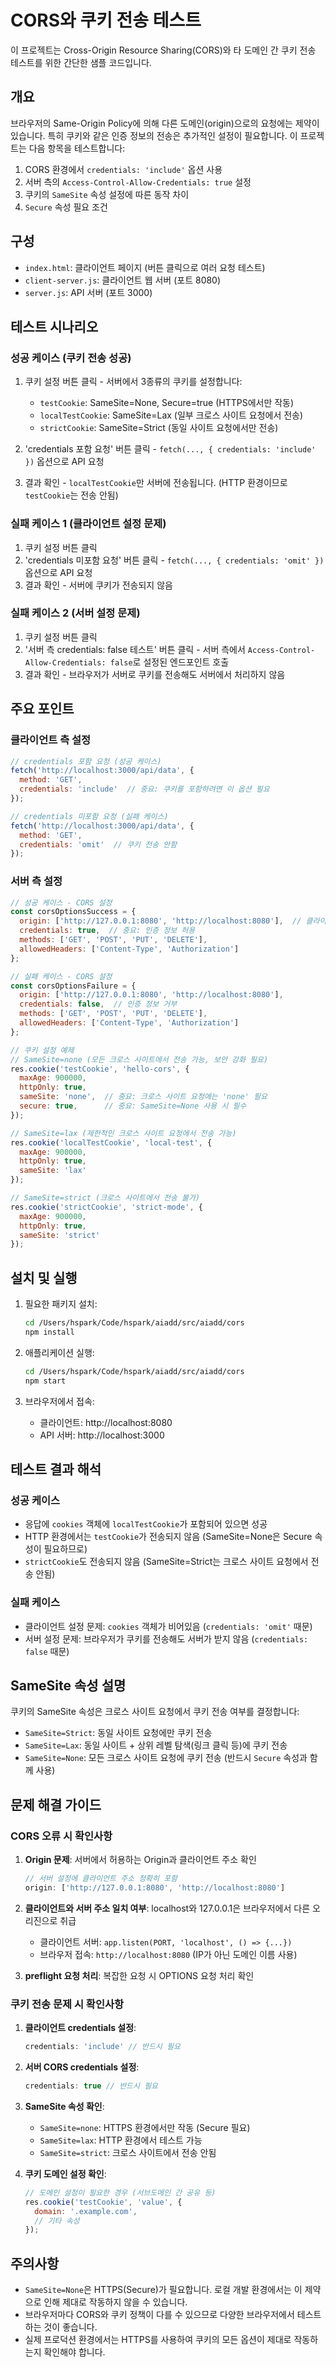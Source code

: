 # CORS와 쿠키 전송 테스트

이 프로젝트는 Cross-Origin Resource Sharing(CORS)와 타 도메인 간 쿠키 전송 테스트를 위한 간단한 샘플 코드입니다.

## 개요

브라우저의 Same-Origin Policy에 의해 다른 도메인(origin)으로의 요청에는 제약이 있습니다. 특히 쿠키와 같은 인증 정보의 전송은 추가적인 설정이 필요합니다. 이 프로젝트는 다음 항목을 테스트합니다:

1. CORS 환경에서 `credentials: 'include'` 옵션 사용
2. 서버 측의 `Access-Control-Allow-Credentials: true` 설정
3. 쿠키의 `SameSite` 속성 설정에 따른 동작 차이
4. `Secure` 속성 필요 조건

## 구성

- `index.html`: 클라이언트 페이지 (버튼 클릭으로 여러 요청 테스트)
- `client-server.js`: 클라이언트 웹 서버 (포트 8080)
- `server.js`: API 서버 (포트 3000)

## 테스트 시나리오

### 성공 케이스 (쿠키 전송 성공)
1. 쿠키 설정 버튼 클릭 - 서버에서 3종류의 쿠키를 설정합니다:
   - `testCookie`: SameSite=None, Secure=true (HTTPS에서만 작동)
   - `localTestCookie`: SameSite=Lax (일부 크로스 사이트 요청에서 전송)
   - `strictCookie`: SameSite=Strict (동일 사이트 요청에서만 전송)

2. 'credentials 포함 요청' 버튼 클릭 - `fetch(..., { credentials: 'include' })` 옵션으로 API 요청
3. 결과 확인 - `localTestCookie`만 서버에 전송됩니다. (HTTP 환경이므로 `testCookie`는 전송 안됨)

### 실패 케이스 1 (클라이언트 설정 문제)
1. 쿠키 설정 버튼 클릭
2. 'credentials 미포함 요청' 버튼 클릭 - `fetch(..., { credentials: 'omit' })` 옵션으로 API 요청
3. 결과 확인 - 서버에 쿠키가 전송되지 않음

### 실패 케이스 2 (서버 설정 문제)
1. 쿠키 설정 버튼 클릭
2. '서버 측 credentials: false 테스트' 버튼 클릭 - 서버 측에서 `Access-Control-Allow-Credentials: false`로 설정된 엔드포인트 호출
3. 결과 확인 - 브라우저가 서버로 쿠키를 전송해도 서버에서 처리하지 않음

## 주요 포인트

### 클라이언트 측 설정

```javascript
// credentials 포함 요청 (성공 케이스)
fetch('http://localhost:3000/api/data', {
  method: 'GET',
  credentials: 'include'  // 중요: 쿠키를 포함하려면 이 옵션 필요
});

// credentials 미포함 요청 (실패 케이스)
fetch('http://localhost:3000/api/data', {
  method: 'GET',
  credentials: 'omit'  // 쿠키 전송 안함
});
```

### 서버 측 설정

```javascript
// 성공 케이스 - CORS 설정
const corsOptionsSuccess = {
  origin: ['http://127.0.0.1:8080', 'http://localhost:8080'],  // 클라이언트 도메인 명시
  credentials: true,  // 중요: 인증 정보 허용
  methods: ['GET', 'POST', 'PUT', 'DELETE'],
  allowedHeaders: ['Content-Type', 'Authorization']
};

// 실패 케이스 - CORS 설정
const corsOptionsFailure = {
  origin: ['http://127.0.0.1:8080', 'http://localhost:8080'],
  credentials: false,  // 인증 정보 거부
  methods: ['GET', 'POST', 'PUT', 'DELETE'],
  allowedHeaders: ['Content-Type', 'Authorization']
};

// 쿠키 설정 예제
// SameSite=none (모든 크로스 사이트에서 전송 가능, 보안 강화 필요)
res.cookie('testCookie', 'hello-cors', {
  maxAge: 900000,
  httpOnly: true,
  sameSite: 'none',  // 중요: 크로스 사이트 요청에는 'none' 필요
  secure: true,      // 중요: SameSite=None 사용 시 필수
});

// SameSite=lax (제한적인 크로스 사이트 요청에서 전송 가능)
res.cookie('localTestCookie', 'local-test', {
  maxAge: 900000,
  httpOnly: true,
  sameSite: 'lax'
});

// SameSite=strict (크로스 사이트에서 전송 불가)
res.cookie('strictCookie', 'strict-mode', {
  maxAge: 900000,
  httpOnly: true,
  sameSite: 'strict'
});
```

## 설치 및 실행

1. 필요한 패키지 설치:
   ```bash
   cd /Users/hspark/Code/hspark/aiadd/src/aiadd/cors
   npm install
   ```

2. 애플리케이션 실행:
   ```bash
   cd /Users/hspark/Code/hspark/aiadd/src/aiadd/cors
   npm start
   ```

3. 브라우저에서 접속:
   - 클라이언트: http://localhost:8080
   - API 서버: http://localhost:3000

## 테스트 결과 해석

### 성공 케이스
- 응답에 `cookies` 객체에 `localTestCookie`가 포함되어 있으면 성공
- HTTP 환경에서는 `testCookie`가 전송되지 않음 (SameSite=None은 Secure 속성이 필요하므로)
- `strictCookie`도 전송되지 않음 (SameSite=Strict는 크로스 사이트 요청에서 전송 안됨)

### 실패 케이스
- 클라이언트 설정 문제: `cookies` 객체가 비어있음 (`credentials: 'omit'` 때문)
- 서버 설정 문제: 브라우저가 쿠키를 전송해도 서버가 받지 않음 (`credentials: false` 때문)

## SameSite 속성 설명

쿠키의 SameSite 속성은 크로스 사이트 요청에서 쿠키 전송 여부를 결정합니다:

- `SameSite=Strict`: 동일 사이트 요청에만 쿠키 전송
- `SameSite=Lax`: 동일 사이트 + 상위 레벨 탐색(링크 클릭 등)에 쿠키 전송
- `SameSite=None`: 모든 크로스 사이트 요청에 쿠키 전송 (반드시 `Secure` 속성과 함께 사용)

## 문제 해결 가이드

### CORS 오류 시 확인사항

1. **Origin 문제**: 서버에서 허용하는 Origin과 클라이언트 주소 확인
   ```javascript
   // 서버 설정에 클라이언트 주소 정확히 포함
   origin: ['http://127.0.0.1:8080', 'http://localhost:8080']
   ```

2. **클라이언트와 서버 주소 일치 여부**: localhost와 127.0.0.1은 브라우저에서 다른 오리진으로 취급
   - 클라이언트 서버: `app.listen(PORT, 'localhost', () => {...})`
   - 브라우저 접속: `http://localhost:8080` (IP가 아닌 도메인 이름 사용)

3. **preflight 요청 처리**: 복잡한 요청 시 OPTIONS 요청 처리 확인

### 쿠키 전송 문제 시 확인사항

1. **클라이언트 credentials 설정**:
   ```javascript
   credentials: 'include' // 반드시 필요
   ```

2. **서버 CORS credentials 설정**:
   ```javascript
   credentials: true // 반드시 필요
   ```

3. **SameSite 속성 확인**:
   - `SameSite=none`: HTTPS 환경에서만 작동 (Secure 필요)
   - `SameSite=lax`: HTTP 환경에서 테스트 가능
   - `SameSite=strict`: 크로스 사이트에서 전송 안됨

4. **쿠키 도메인 설정 확인**:
   ```javascript
   // 도메인 설정이 필요한 경우 (서브도메인 간 공유 등)
   res.cookie('testCookie', 'value', {
     domain: '.example.com',
     // 기타 속성
   });
   ```

## 주의사항

- `SameSite=None`은 HTTPS(Secure)가 필요합니다. 로컬 개발 환경에서는 이 제약으로 인해 제대로 작동하지 않을 수 있습니다.
- 브라우저마다 CORS와 쿠키 정책이 다를 수 있으므로 다양한 브라우저에서 테스트하는 것이 좋습니다.
- 실제 프로덕션 환경에서는 HTTPS를 사용하여 쿠키의 모든 옵션이 제대로 작동하는지 확인해야 합니다.